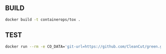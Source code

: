 ## BUILD

```bash
docker build -t containerops/tox .
```

## TEST

```bash
docker run --rm -e CO_DATA='git-url=https://github.com/CleanCut/green.git entry-path=.' containerops/tox
```
